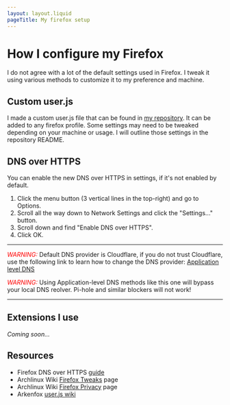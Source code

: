 ```yaml
---
layout: layout.liquid
pageTitle: My firefox setup
---
```

# How I configure my Firefox
I do not agree with a lot of the default settings used in Firefox. I tweak it using various methods to customize it to my preference and machine.

## Custom user.js
I made a custom user.js file that can be found in [my repository](https://github.com/Kellegram/my-user-js). It can be added to any firefox profile. Some settings may need to be tweaked depending on your machine or usage. I will outline those settings in the repository README.

## DNS over HTTPS
You can enable the new DNS over HTTPS in settings, if it's not enabled by default.

1. Click the menu button (3 vertical lines in the top-right) and go to Options.
2. Scroll all the way down to Network Settings and click the "Settings..." button.
3. Scroll down and find "Enable DNS over HTTPS".
4. Click OK.

***
<span style="color:red"> *WARNING:*</span> Default DNS provider is Cloudflare, if you do not trust Cloudflare, use the following link to learn how to change the DNS provider: [Application level DNS](https://wiki.archlinux.org/index.php/Domain_name_resolution#Application-level_DNS)

<span style="color:red"> *WARNING:*</span> Using Application-level DNS methods like this one will bypass your local DNS reolver. Pi-hole and similar blockers will not work!
***

## Extensions I use
_Coming soon..._


## Resources
* Firefox DNS over HTTPS [guide](https://support.mozilla.org/en-US/kb/firefox-dns-over-https)
* Archlinux Wiki [Firefox Tweaks](https://wiki.archlinux.org/index.php/Firefox/Tweaks) page
* Archlinux Wiki [Firefox Privacy](https://wiki.archlinux.org/index.php/Firefox/Privacy) page
* Arkenfox [user.js wiki](https://github.com/arkenfox/user.js/wiki)